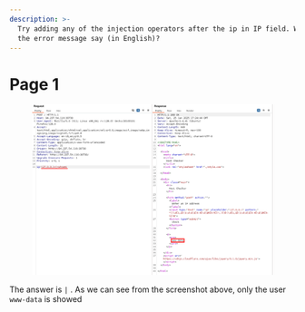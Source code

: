 ```yaml
---
description: >-
  Try adding any of the injection operators after the ip in IP field. What did
  the error message say (in English)?
---
```


# Page 1

<figure><img src="../../../.gitbook/assets/image (6).png" alt=""><figcaption></figcaption></figure>

The answer is `|` . As we can see from the screenshot above, only the user `www-data` is showed
